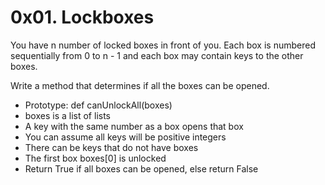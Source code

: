 # 0x01. Lockboxes

You have n number of locked boxes in front of you. Each box is numbered sequentially from 0 to n - 1 and each box may contain keys to the other boxes.

Write a method that determines if all the boxes can be opened.

* Prototype: def canUnlockAll(boxes)
* boxes is a list of lists
* A key with the same number as a box opens that box
* You can assume all keys will be positive integers
* There can be keys that do not have boxes
* The first box boxes[0] is unlocked
* Return True if all boxes can be opened, else return False
